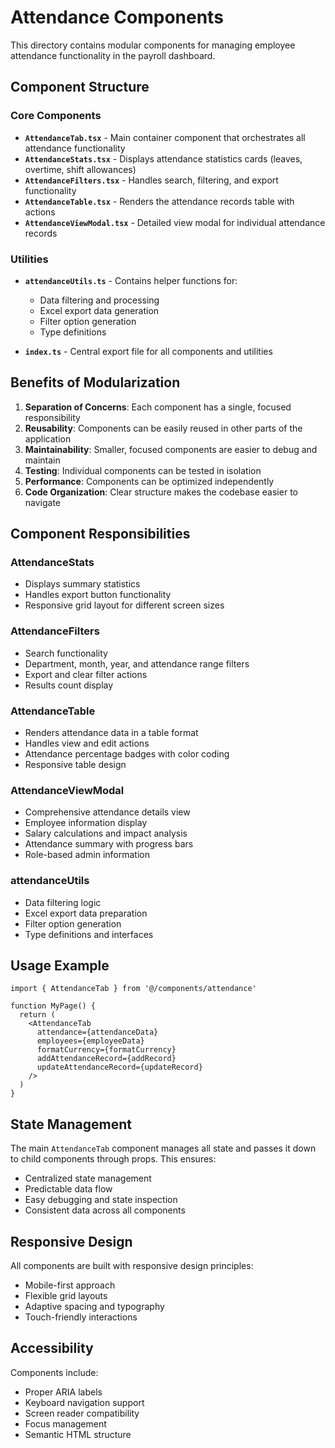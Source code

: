 # Attendance Components

This directory contains modular components for managing employee attendance functionality in the payroll dashboard.

## Component Structure

### Core Components

- **`AttendanceTab.tsx`** - Main container component that orchestrates all attendance functionality
- **`AttendanceStats.tsx`** - Displays attendance statistics cards (leaves, overtime, shift allowances)
- **`AttendanceFilters.tsx`** - Handles search, filtering, and export functionality
- **`AttendanceTable.tsx`** - Renders the attendance records table with actions
- **`AttendanceViewModal.tsx`** - Detailed view modal for individual attendance records

### Utilities

- **`attendanceUtils.ts`** - Contains helper functions for:
  - Data filtering and processing
  - Excel export data generation
  - Filter option generation
  - Type definitions

- **`index.ts`** - Central export file for all components and utilities

## Benefits of Modularization

1. **Separation of Concerns**: Each component has a single, focused responsibility
2. **Reusability**: Components can be easily reused in other parts of the application
3. **Maintainability**: Smaller, focused components are easier to debug and maintain
4. **Testing**: Individual components can be tested in isolation
5. **Performance**: Components can be optimized independently
6. **Code Organization**: Clear structure makes the codebase easier to navigate

## Component Responsibilities

### AttendanceStats
- Displays summary statistics
- Handles export button functionality
- Responsive grid layout for different screen sizes

### AttendanceFilters
- Search functionality
- Department, month, year, and attendance range filters
- Export and clear filter actions
- Results count display

### AttendanceTable
- Renders attendance data in a table format
- Handles view and edit actions
- Attendance percentage badges with color coding
- Responsive table design

### AttendanceViewModal
- Comprehensive attendance details view
- Employee information display
- Salary calculations and impact analysis
- Attendance summary with progress bars
- Role-based admin information

### attendanceUtils
- Data filtering logic
- Excel export data preparation
- Filter option generation
- Type definitions and interfaces

## Usage Example

```tsx
import { AttendanceTab } from '@/components/attendance'

function MyPage() {
  return (
    <AttendanceTab
      attendance={attendanceData}
      employees={employeeData}
      formatCurrency={formatCurrency}
      addAttendanceRecord={addRecord}
      updateAttendanceRecord={updateRecord}
    />
  )
}
```

## State Management

The main `AttendanceTab` component manages all state and passes it down to child components through props. This ensures:

- Centralized state management
- Predictable data flow
- Easy debugging and state inspection
- Consistent data across all components

## Responsive Design

All components are built with responsive design principles:
- Mobile-first approach
- Flexible grid layouts
- Adaptive spacing and typography
- Touch-friendly interactions

## Accessibility

Components include:
- Proper ARIA labels
- Keyboard navigation support
- Screen reader compatibility
- Focus management
- Semantic HTML structure
